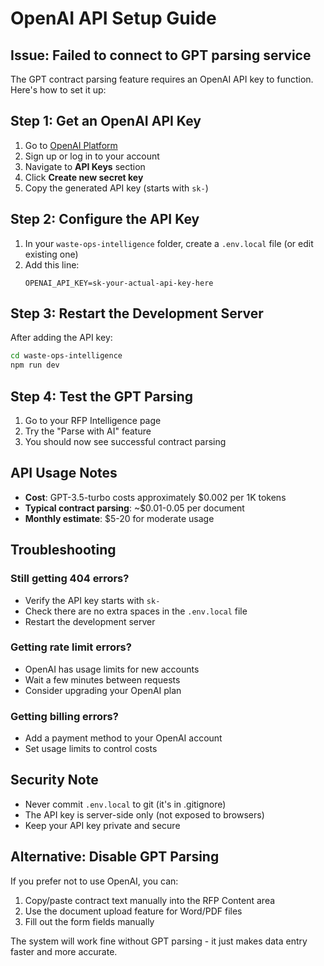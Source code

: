 # OpenAI API Setup Guide

## Issue: Failed to connect to GPT parsing service

The GPT contract parsing feature requires an OpenAI API key to function. Here's how to set it up:

## Step 1: Get an OpenAI API Key

1. Go to [OpenAI Platform](https://platform.openai.com/)
2. Sign up or log in to your account
3. Navigate to **API Keys** section
4. Click **Create new secret key**
5. Copy the generated API key (starts with `sk-`)

## Step 2: Configure the API Key

1. In your `waste-ops-intelligence` folder, create a `.env.local` file (or edit existing one)
2. Add this line:
   ```
   OPENAI_API_KEY=sk-your-actual-api-key-here
   ```

## Step 3: Restart the Development Server

After adding the API key:
```bash
cd waste-ops-intelligence
npm run dev
```

## Step 4: Test the GPT Parsing

1. Go to your RFP Intelligence page
2. Try the "Parse with AI" feature
3. You should now see successful contract parsing

## API Usage Notes

- **Cost**: GPT-3.5-turbo costs approximately $0.002 per 1K tokens
- **Typical contract parsing**: ~$0.01-0.05 per document
- **Monthly estimate**: $5-20 for moderate usage

## Troubleshooting

### Still getting 404 errors?
- Verify the API key starts with `sk-`
- Check there are no extra spaces in the `.env.local` file
- Restart the development server

### Getting rate limit errors?
- OpenAI has usage limits for new accounts
- Wait a few minutes between requests
- Consider upgrading your OpenAI plan

### Getting billing errors?
- Add a payment method to your OpenAI account
- Set usage limits to control costs

## Security Note

- Never commit `.env.local` to git (it's in .gitignore)
- The API key is server-side only (not exposed to browsers)
- Keep your API key private and secure

## Alternative: Disable GPT Parsing

If you prefer not to use OpenAI, you can:
1. Copy/paste contract text manually into the RFP Content area
2. Use the document upload feature for Word/PDF files
3. Fill out the form fields manually

The system will work fine without GPT parsing - it just makes data entry faster and more accurate. 